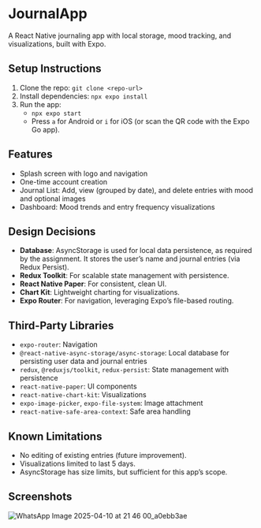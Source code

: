 # JournalApp

A React Native journaling app with local storage, mood tracking, and visualizations, built with Expo.

## Setup Instructions
1. Clone the repo: `git clone <repo-url>`
2. Install dependencies: `npx expo install`
3. Run the app:
   - `npx expo start`
   - Press `a` for Android or `i` for iOS (or scan the QR code with the Expo Go app).

## Features
- Splash screen with logo and navigation
- One-time account creation
- Journal List: Add, view (grouped by date), and delete entries with mood and optional images
- Dashboard: Mood trends and entry frequency visualizations

## Design Decisions
- **Database**: AsyncStorage is used for local data persistence, as required by the assignment. It stores the user’s name and journal entries (via Redux Persist).
- **Redux Toolkit**: For scalable state management with persistence.
- **React Native Paper**: For consistent, clean UI.
- **Chart Kit**: Lightweight charting for visualizations.
- **Expo Router**: For navigation, leveraging Expo’s file-based routing.

## Third-Party Libraries
- `expo-router`: Navigation
- `@react-native-async-storage/async-storage`: Local database for persisting user data and journal entries
- `redux`, `@reduxjs/toolkit`, `redux-persist`: State management with persistence
- `react-native-paper`: UI components
- `react-native-chart-kit`: Visualizations
- `expo-image-picker`, `expo-file-system`: Image attachment
- `react-native-safe-area-context`: Safe area handling

## Known Limitations
- No editing of existing entries (future improvement).
- Visualizations limited to last 5 days.
- AsyncStorage has size limits, but sufficient for this app’s scope.

## Screenshots
![WhatsApp Image 2025-04-10 at 21 46 00_a0ebb3ae](https://github.com/user-attachments/assets/6ec2ebf9-72fc-4e65-9da1-5226b685fd1d)
